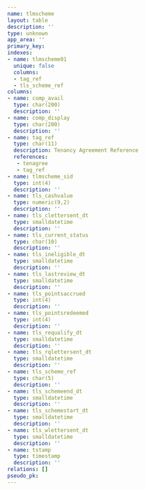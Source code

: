 ```yaml
---
name: tlmscheme
layout: table
description: ''
type: unknown
app_area: ''
primary_key: 
indexes:
- name: tlmscheme01
  unique: false
  columns:
  - tag_ref
  - tls_scheme_ref
columns:
- name: comp_avail
  type: char(200)
  description: ''
- name: comp_display
  type: char(200)
  description: ''
- name: tag_ref
  type: char(11)
  description: Tenancy Agreement Reference
  references:
   - tenagree
   - tag_ref
- name: tlmscheme_sid
  type: int(4)
  description: ''
- name: tls_cashvalue
  type: numeric(9,2)
  description: ''
- name: tls_clettersent_dt
  type: smalldatetime
  description: ''
- name: tls_current_status
  type: char(10)
  description: ''
- name: tls_ineligible_dt
  type: smalldatetime
  description: ''
- name: tls_lastreview_dt
  type: smalldatetime
  description: ''
- name: tls_pointsaccrued
  type: int(4)
  description: ''
- name: tls_pointsredeemed
  type: int(4)
  description: ''
- name: tls_requalify_dt
  type: smalldatetime
  description: ''
- name: tls_rqlettersent_dt
  type: smalldatetime
  description: ''
- name: tls_scheme_ref
  type: char(5)
  description: ''
- name: tls_schemeend_dt
  type: smalldatetime
  description: ''
- name: tls_schemestart_dt
  type: smalldatetime
  description: ''
- name: tls_wlettersent_dt
  type: smalldatetime
  description: ''
- name: tstamp
  type: timestamp
  description: ''
relations: []
pseudo_pk: 
---
```


